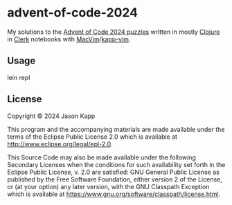 # advent-of-code-2024

My solutions to the [Advent of Code 2024 puzzles](https://adventofcode.com/2024)
written in mostly [Clojure](https://clojure.org/) in [Clerk](https://book.clerk.vision/) 
notebooks with [MacVim](https://macvim.org/)/[kapp-vim](https://github.com/mtbkapp/kapp-vim).



## Usage

lein repl

## License

Copyright © 2024 Jason Kapp 

This program and the accompanying materials are made available under the
terms of the Eclipse Public License 2.0 which is available at
http://www.eclipse.org/legal/epl-2.0.

This Source Code may also be made available under the following Secondary
Licenses when the conditions for such availability set forth in the Eclipse
Public License, v. 2.0 are satisfied: GNU General Public License as published by
the Free Software Foundation, either version 2 of the License, or (at your
option) any later version, with the GNU Classpath Exception which is available
at https://www.gnu.org/software/classpath/license.html.
